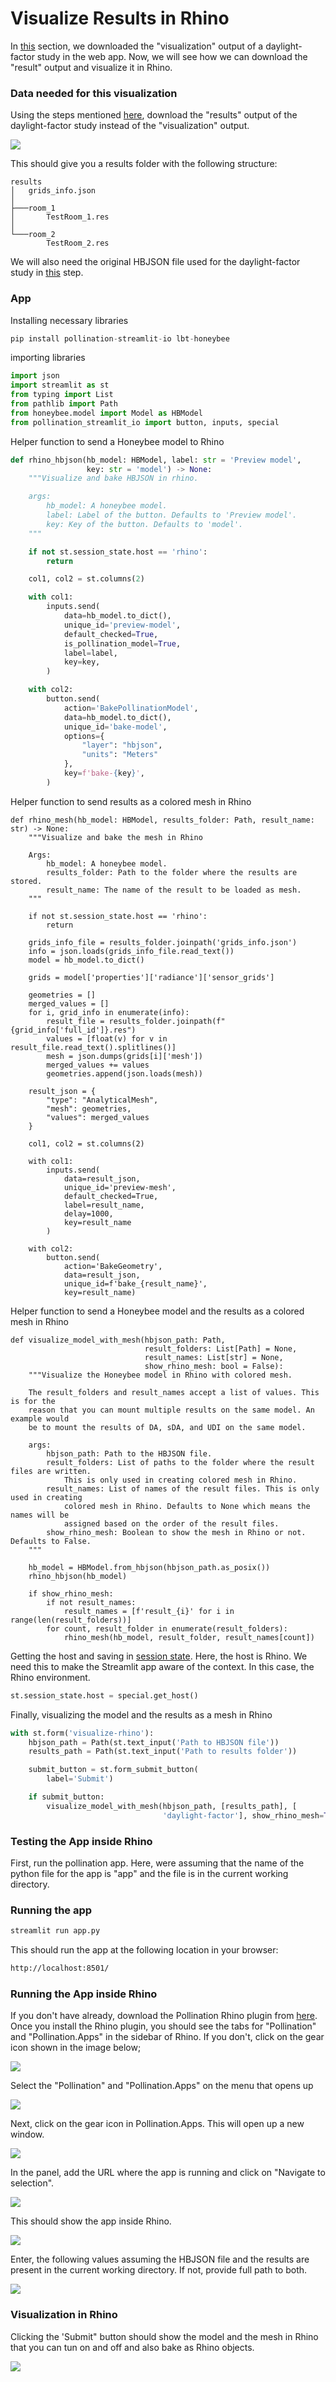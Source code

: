 # Visualize Results in Rhino

In [this](download-output.md) section, we downloaded the "visualization" output of a daylight-factor study in the web app. Now, we will see how we can download the "result" output and visualize it in Rhino.

### Data needed for this visualization

Using the steps mentioned [here](download-output.md), download the "results" output of the daylight-factor study instead of the "visualization" output.

![](../.gitbook/assets/pollination-apps/output_results.png)

This should give you a results folder with the following structure:

```
results
│   grids_info.json
│
├───room_1
│       TestRoom_1.res
│
└───room_2
        TestRoom_2.res
```

We will also need the original HBJSON file used for the daylight-factor study in [this](create-job.md) step.

### App

Installing necessary libraries

```python
pip install pollination-streamlit-io lbt-honeybee
```

importing libraries

```python
import json
import streamlit as st
from typing import List
from pathlib import Path
from honeybee.model import Model as HBModel
from pollination_streamlit_io import button, inputs, special
```

Helper function to send a Honeybee model to Rhino

```python
def rhino_hbjson(hb_model: HBModel, label: str = 'Preview model',
                 key: str = 'model') -> None:
    """Visualize and bake HBJSON in rhino.

    args:
        hb_model: A honeybee model.
        label: Label of the button. Defaults to 'Preview model'.
        key: Key of the button. Defaults to 'model'.
    """

    if not st.session_state.host == 'rhino':
        return

    col1, col2 = st.columns(2)

    with col1:
        inputs.send(
            data=hb_model.to_dict(),
            unique_id='preview-model',
            default_checked=True,
            is_pollination_model=True,
            label=label,
            key=key,
        )

    with col2:
        button.send(
            action='BakePollinationModel',
            data=hb_model.to_dict(),
            unique_id='bake-model',
            options={
                "layer": "hbjson",
                "units": "Meters"
            },
            key=f'bake-{key}',
        )
```

Helper function to send results as a colored mesh in Rhino

```
def rhino_mesh(hb_model: HBModel, results_folder: Path, result_name: str) -> None:
    """Visualize and bake the mesh in Rhino

    Args:
        hb_model: A honeybee model.
        results_folder: Path to the folder where the results are stored.
        result_name: The name of the result to be loaded as mesh.
    """

    if not st.session_state.host == 'rhino':
        return

    grids_info_file = results_folder.joinpath('grids_info.json')
    info = json.loads(grids_info_file.read_text())
    model = hb_model.to_dict()

    grids = model['properties']['radiance']['sensor_grids']

    geometries = []
    merged_values = []
    for i, grid_info in enumerate(info):
        result_file = results_folder.joinpath(f"{grid_info['full_id']}.res")
        values = [float(v) for v in result_file.read_text().splitlines()]
        mesh = json.dumps(grids[i]['mesh'])
        merged_values += values
        geometries.append(json.loads(mesh))

    result_json = {
        "type": "AnalyticalMesh",
        "mesh": geometries,
        "values": merged_values
    }

    col1, col2 = st.columns(2)

    with col1:
        inputs.send(
            data=result_json,
            unique_id='preview-mesh',
            default_checked=True,
            label=result_name,
            delay=1000,
            key=result_name
        )

    with col2:
        button.send(
            action='BakeGeometry',
            data=result_json,
            unique_id=f'bake_{result_name}',
            key=result_name)
```

Helper function to send a Honeybee model and the results as a colored mesh in Rhino

```
def visualize_model_with_mesh(hbjson_path: Path,
                              result_folders: List[Path] = None,
                              result_names: List[str] = None,
                              show_rhino_mesh: bool = False):
    """Visualize the Honeybee model in Rhino with colored mesh.

    The result_folders and result_names accept a list of values. This is for the
    reason that you can mount multiple results on the same model. An example would
    be to mount the results of DA, sDA, and UDI on the same model.

    args:
        hbjson_path: Path to the HBJSON file.
        result_folders: List of paths to the folder where the result files are written.
            This is only used in creating colored mesh in Rhino.
        result_names: List of names of the result files. This is only used in creating
            colored mesh in Rhino. Defaults to None which means the names will be
            assigned based on the order of the result files.
        show_rhino_mesh: Boolean to show the mesh in Rhino or not. Defaults to False.
    """

    hb_model = HBModel.from_hbjson(hbjson_path.as_posix())
    rhino_hbjson(hb_model)

    if show_rhino_mesh:
        if not result_names:
            result_names = [f'result_{i}' for i in range(len(result_folders))]
        for count, result_folder in enumerate(result_folders):
            rhino_mesh(hb_model, result_folder, result_names[count])
```

Getting the host and saving in [session state](https://docs.streamlit.io/library/api-reference/session-state). Here, the host is Rhino. We need this to make the Streamlit app aware of the context. In this case, the Rhino environment.

```python
st.session_state.host = special.get_host()
```

Finally, visualizing the model and the results as a mesh in Rhino

```python
with st.form('visualize-rhino'):
    hbjson_path = Path(st.text_input('Path to HBJSON file'))
    results_path = Path(st.text_input('Path to results folder'))

    submit_button = st.form_submit_button(
        label='Submit')

    if submit_button:
        visualize_model_with_mesh(hbjson_path, [results_path], [
                                  'daylight-factor'], show_rhino_mesh=True)
```

### Testing the App inside Rhino

First, run the pollination app. Here, were assuming that the name of the python file for the app is "app" and the file is in the current working directory.

### Running the app

```python
streamlit run app.py
```

This should run the app at the following location in your browser:

```html
http://localhost:8501/
```

### Running the App inside Rhino

If you don't have already, download the Pollination Rhino plugin from [here](https://www.pollination.cloud/rhino-plugin). Once you install the Rhino plugin, you should see the tabs for "Pollination" and "Pollination.Apps" in the sidebar of Rhino. If you don't, click on the gear icon shown in the image below;&#x20;

![](../.gitbook/assets/pollination-apps/rhino_start.png)

Select the "Pollination" and "Pollination.Apps" on the menu that opens up&#x20;

![](../.gitbook/assets/pollination-apps/rhino_add_pollination.png)

Next, click on the gear icon in Pollination.Apps. This will open up a new window.&#x20;

![](../.gitbook/assets/pollination-apps/rhino_load_panel.png)

In the panel, add the URL where the app is running and click on "Navigate to selection".&#x20;

![](../.gitbook/assets/pollination-apps/rhino_add_url.png)

This should show the app inside Rhino.

![](../.gitbook/assets/pollination-apps/rhino_show_app.png)

Enter, the following values assuming the HBJSON file and the results are present in the current working directory. If not, provide full path to both.

![](../.gitbook/assets/pollination-apps/rhino_enter_values.png)

### Visualization in Rhino

Clicking the 'Submit" button should show the model and the mesh in Rhino that you can tun on and off and also bake as Rhino objects.&#x20;

![](../.gitbook/assets/pollination-apps/rhino.gif)
